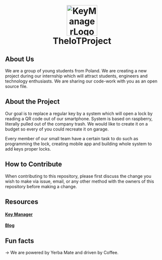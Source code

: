 <h1 align="center">
     
  <a href="https://keymanager.theiotproject.com/"><img src="https://user-images.githubusercontent.com/58706334/179979289-05475ec8-ea13-487b-8c7c-7f8ed0cfeccb.png" alt="KeyManagerLogo" width="100"></a>
    <br>
 TheIoTProject 
</h1>



## About Us

 We are a group of young students from Poland. We are creating a new project during our internship which will attract students, engineers and technology enthusiasts. We are sharing our code-work with you as an open source file.

## About the Project

Our goal is to replace a regular key by a system which will open a lock by reading a QR code out of our smartphone. System is based on raspberry, literally pulled out of the company trash. We would like to create it on a budget so every of you could recreate it on garage.  

Every member of our small team have a certain task to do such as programming the lock, creating mobile app and building whole system to add keys proper locks. 

## How to Contribute
When contributing to this repository, please first discuss the change you wish to make via issue, email, or any other method with the owners of this repository before making a change.

## Resources
#### <a href="https://keymanager.theiotproject.com/">Key Manager</a>
#### <a href="https://keymanager.theiotproject.com/">Blog</a>

## Fun facts
-> We are powered by Yerba Mate and driven by Coffee.
